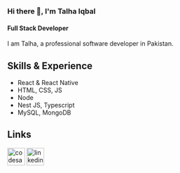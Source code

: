### Hi there 👋, I'm Talha Iqbal
#### Full Stack Developer
I am Talha, a professional software developer in Pakistan.

## Skills & Experience
* React & React Native
* HTML, CSS, JS
* Node
* Nest JS, Typescript
* MySQL, MongoDB

## Links
[<img src='https://cdn.jsdelivr.net/npm/simple-icons@3.0.1/icons/codesandbox.svg' alt='codesandbox' height='40'>](https://codesandbox.io/u/talhaiqbal801)
[<img src='https://cdn.jsdelivr.net/npm/simple-icons@3.0.1/icons/linkedin.svg' alt='linkedin' height='40'>](https://www.linkedin.com/in/talha-iqbal-636bb8166//)

